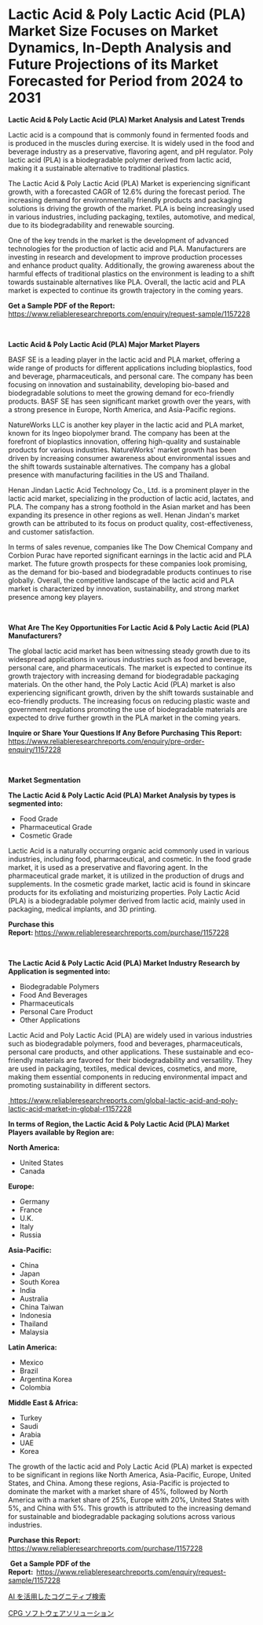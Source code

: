 <p><h1>Lactic Acid & Poly Lactic Acid (PLA) Market Size Focuses on Market Dynamics, In-Depth Analysis and Future Projections of its Market Forecasted for Period from 2024 to 2031</h1></p><p><strong>Lactic Acid & Poly Lactic Acid (PLA) Market Analysis and Latest Trends</strong></p>
<p><p>Lactic acid is a compound that is commonly found in fermented foods and is produced in the muscles during exercise. It is widely used in the food and beverage industry as a preservative, flavoring agent, and pH regulator. Poly lactic acid (PLA) is a biodegradable polymer derived from lactic acid, making it a sustainable alternative to traditional plastics.</p><p>The Lactic Acid & Poly Lactic Acid (PLA) Market is experiencing significant growth, with a forecasted CAGR of 12.6% during the forecast period. The increasing demand for environmentally friendly products and packaging solutions is driving the growth of the market. PLA is being increasingly used in various industries, including packaging, textiles, automotive, and medical, due to its biodegradability and renewable sourcing.</p><p>One of the key trends in the market is the development of advanced technologies for the production of lactic acid and PLA. Manufacturers are investing in research and development to improve production processes and enhance product quality. Additionally, the growing awareness about the harmful effects of traditional plastics on the environment is leading to a shift towards sustainable alternatives like PLA. Overall, the lactic acid and PLA market is expected to continue its growth trajectory in the coming years.</p></p>
<p><strong>Get a Sample PDF of the Report:&nbsp;</strong> <a href="https://www.reliableresearchreports.com/enquiry/request-sample/1157228">https://www.reliableresearchreports.com/enquiry/request-sample/1157228</a></p>
<p>&nbsp;</p>
<p><strong>Lactic Acid & Poly Lactic Acid (PLA) Major Market Players</strong></p>
<p><p>BASF SE is a leading player in the lactic acid and PLA market, offering a wide range of products for different applications including bioplastics, food and beverage, pharmaceuticals, and personal care. The company has been focusing on innovation and sustainability, developing bio-based and biodegradable solutions to meet the growing demand for eco-friendly products. BASF SE has seen significant market growth over the years, with a strong presence in Europe, North America, and Asia-Pacific regions.</p><p>NatureWorks LLC is another key player in the lactic acid and PLA market, known for its Ingeo biopolymer brand. The company has been at the forefront of bioplastics innovation, offering high-quality and sustainable products for various industries. NatureWorks' market growth has been driven by increasing consumer awareness about environmental issues and the shift towards sustainable alternatives. The company has a global presence with manufacturing facilities in the US and Thailand.</p><p>Henan Jindan Lactic Acid Technology Co., Ltd. is a prominent player in the lactic acid market, specializing in the production of lactic acid, lactates, and PLA. The company has a strong foothold in the Asian market and has been expanding its presence in other regions as well. Henan Jindan's market growth can be attributed to its focus on product quality, cost-effectiveness, and customer satisfaction.</p><p>In terms of sales revenue, companies like The Dow Chemical Company and Corbion Purac have reported significant earnings in the lactic acid and PLA market. The future growth prospects for these companies look promising, as the demand for bio-based and biodegradable products continues to rise globally. Overall, the competitive landscape of the lactic acid and PLA market is characterized by innovation, sustainability, and strong market presence among key players.</p></p>
<p>&nbsp;</p>
<p><strong>What Are The Key Opportunities For Lactic Acid & Poly Lactic Acid (PLA) Manufacturers?</strong></p>
<p><p>The global lactic acid market has been witnessing steady growth due to its widespread applications in various industries such as food and beverage, personal care, and pharmaceuticals. The market is expected to continue its growth trajectory with increasing demand for biodegradable packaging materials. On the other hand, the Poly Lactic Acid (PLA) market is also experiencing significant growth, driven by the shift towards sustainable and eco-friendly products. The increasing focus on reducing plastic waste and government regulations promoting the use of biodegradable materials are expected to drive further growth in the PLA market in the coming years.</p></p>
<p><strong>Inquire or Share Your Questions If Any Before Purchasing This Report:</strong> <a href="https://www.reliableresearchreports.com/enquiry/pre-order-enquiry/1157228">https://www.reliableresearchreports.com/enquiry/pre-order-enquiry/1157228</a></p>
<p>&nbsp;</p>
<p><strong>Market Segmentation</strong></p>
<p><strong>The Lactic Acid & Poly Lactic Acid (PLA) Market Analysis by types is segmented into:</strong></p>
<p><ul><li>Food Grade</li><li>Pharmaceutical Grade</li><li>Cosmetic Grade</li></ul></p>
<p><p>Lactic Acid is a naturally occurring organic acid commonly used in various industries, including food, pharmaceutical, and cosmetic. In the food grade market, it is used as a preservative and flavoring agent. In the pharmaceutical grade market, it is utilized in the production of drugs and supplements. In the cosmetic grade market, lactic acid is found in skincare products for its exfoliating and moisturizing properties. Poly Lactic Acid (PLA) is a biodegradable polymer derived from lactic acid, mainly used in packaging, medical implants, and 3D printing.</p></p>
<p><strong>Purchase this Report:&nbsp;</strong><a href="https://www.reliableresearchreports.com/purchase/1157228">https://www.reliableresearchreports.com/purchase/1157228</a></p>
<p>&nbsp;</p>
<p><strong>The Lactic Acid & Poly Lactic Acid (PLA) Market Industry Research by Application is segmented into:</strong></p>
<p><ul><li>Biodegradable Polymers</li><li>Food And Beverages</li><li>Pharmaceuticals</li><li>Personal Care Product</li><li>Other Applications</li></ul></p>
<p><p>Lactic Acid and Poly Lactic Acid (PLA) are widely used in various industries such as biodegradable polymers, food and beverages, pharmaceuticals, personal care products, and other applications. These sustainable and eco-friendly materials are favored for their biodegradability and versatility. They are used in packaging, textiles, medical devices, cosmetics, and more, making them essential components in reducing environmental impact and promoting sustainability in different sectors.</p></p>
<p><a href="https://www.reliableresearchreports.com/global-lactic-acid-and-poly-lactic-acid-market-in-global-r1157228">&nbsp;https://www.reliableresearchreports.com/global-lactic-acid-and-poly-lactic-acid-market-in-global-r1157228</a></p>
<p><strong>In terms of Region, the Lactic Acid & Poly Lactic Acid (PLA) Market Players available by Region are:</strong></p>
<p>
    <p> <strong> North America: </strong>
        <ul>
            <li>United States</li>
            <li>Canada</li>
        </ul>
        </p> 
    <p> <strong> Europe: </strong>
        <ul>
            <li>Germany</li>
            <li>France</li>
            <li>U.K.</li>
            <li>Italy</li>
            <li>Russia</li>
        </ul>
        </p> 
    <p> <strong> Asia-Pacific: </strong>
        <ul>
            <li>China</li>
            <li>Japan</li>
            <li>South Korea</li>
            <li>India</li>
            <li>Australia</li>
            <li>China Taiwan</li>
            <li>Indonesia</li>
            <li>Thailand</li>
            <li>Malaysia</li>
        </ul>
        </p> 
    <p> <strong> Latin America: </strong>
        <ul>
            <li>Mexico</li>
            <li>Brazil</li>
            <li>Argentina Korea</li>
            <li>Colombia</li>
        </ul>
        </p> 
    <p> <strong> Middle East & Africa: </strong>
        <ul>
            <li>Turkey</li>
            <li>Saudi</li>
            <li>Arabia</li>
            <li>UAE</li>
            <li>Korea</li>
        </ul>
    </p>
    </p>
<p><p>The growth of the lactic acid and Poly Lactic Acid (PLA) market is expected to be significant in regions like North America, Asia-Pacific, Europe, United States, and China. Among these regions, Asia-Pacific is projected to dominate the market with a market share of 45%, followed by North America with a market share of 25%, Europe with 20%, United States with 5%, and China with 5%. This growth is attributed to the increasing demand for sustainable and biodegradable packaging solutions across various industries.</p></p>
<p><strong>Purchase this Report: </strong><a href="https://www.reliableresearchreports.com/purchase/1157228">https://www.reliableresearchreports.com/purchase/1157228</a></p>
<p>&nbsp;<strong>Get a Sample PDF of the Report:&nbsp;&nbsp;</strong><a href="https://www.reliableresearchreports.com/enquiry/request-sample/1157228">https://www.reliableresearchreports.com/enquiry/request-sample/1157228</a></p>
<p><strong></strong></p>
<p><p><a href="https://medium.com/@queenlitle19361/ai-powered-cognitive-search%E3%81%AE%E5%B8%82%E5%A0%B4%E8%A6%8F%E6%A8%A1%E3%81%A8%E5%B8%82%E5%A0%B4%E5%8B%95%E5%90%91-%E5%AE%8C%E5%85%A8%E3%81%AA%E7%94%A3%E6%A5%AD%E6%A6%82%E8%A6%81-2024%E5%B9%B4%E3%81%8B%E3%82%892031%E5%B9%B4%E3%81%BE%E3%81%A7-3105f9cc94d3">AI を活用したコグニティブ検索</a></p><p><a href="https://medium.com/@amandasantosxavier51/cpg%E3%82%BD%E3%83%95%E3%83%88%E3%82%A6%E3%82%A7%E3%82%A2%E3%82%BD%E3%83%AA%E3%83%A5%E3%83%BC%E3%82%B7%E3%83%A7%E3%83%B3%E5%B8%82%E5%A0%B4%E8%A6%8F%E6%A8%A1-%E5%B8%82%E5%A0%B4%E5%B1%95%E6%9C%9B%E3%81%8A%E3%82%88%E3%81%B3%E5%B8%82%E5%A0%B4%E4%BA%88%E6%B8%AC-2024%E5%B9%B4%E3%81%8B%E3%82%892031%E5%B9%B4-2828dc09663a">CPG ソフトウェアソリューション</a></p></p>